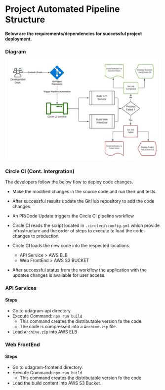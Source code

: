 # Project Automated Pipeline Structure
#### Below are the requirements/dependencies for successful project deployment.

### Diagram
![Pipeline](udagram_pipeline.jpeg)

### Circle CI (Cont. Intergration)

The developers follow the below flow to deploy code changes.

- Make the modified changes in the source code and run their unit tests.
- After successful results update the GitHub repository to add the code changes.
- An PR/Code Update triggers the Circle CI pipeline workflow
- Circle CI reads the script located in `.circleci\config.yml` which provide Infrastructure and the order of steps to execute to load the code changes to production.

- Circle CI loads the new code into the respected locations.
  - API Service > AWS ELB
  - Web FrontEnd > AWS S3 BUCKET
- After successful status from the workflow the application with the updates changes is available for user access.


### API Services
#### Steps
- Go to udagram-api directory.
- Execute Command: `npm run build`
  - This command creates the distributable version fo the code.
  - The code is compressed into a `Archive.zip` file.
- Load `Archive.zip` into AWS ELB

### Web FrontEnd
#### Steps
- Go to udagram-frontend directory.
- Execute Command: `npm run build`
  - This command creates the distributable version fo the code.
- Load the build content into AWS S3 Bucket.
